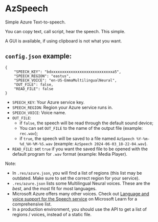 # AzSpeech

Simple Azure Text-to-speech.

You can copy text, call script, hear the speech. This simple.

A GUI is available, if using clipboard is not what you want.

## `config.json` example:

    {
        "SPEECH_KEY": "bdxxxxxxxxxxxxxxxxxxxxxxxxxxxxa5",
        "SPEECH_REGION": "eastus",
        "SPEECH_VOICE": "en-US-EmmaMultilingualNeural",
        "OUT_FILE": false,
        "READ_FILE": false
    }

- `SPEECH_KEY`: Your Azure service key.
- `SPEECH_REGION`: Region your Azure service runs in.
- `SPEECH_VOICE`: Voice name.
- `OUT_FILE`:
  - if `false`, the speech will be read through the default sound device;
  - You can set `OUT_FILE` to the name of the output file (example: `rec.wav`);
  - if `true`, the speech will be saved to a file named `AzSpeech %Y-%m-%d_%H-%M-%S.wav` (example: `AzSpeech 2024-06-03_18-22-04.wav`).
- `READ_FILE`: set `true` if you want the saved file to be opened with the default program for `.wav` format (example: Media Player).

Note:
 - In `.res/azure.json`, you will find a list of regions (this list may be outdated. Make sure to set the correct region for your service).
 - `.res/azure.json` lists some Multilingual Neural voices. These are the *best*, and the most fit for most languages.
 - Microsoft Azure offers many other voices. Check out [Language and voice support for the Speech service](https://learn.microsoft.com/en-us/azure/ai-services/speech-service/language-support?tabs=tts) on Microsoft Learn for a comprehensive list.
 - In a production environment, you should use the API to get a list of regions / voices, instead of a static file.
